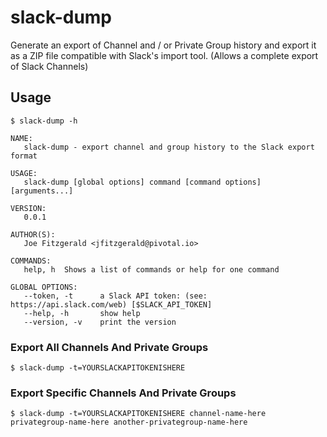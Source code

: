 # slack-dump
Generate an export of Channel and / or Private Group history and export it as a ZIP file compatible with Slack's import tool.
(Allows a complete export of Slack Channels)
## Usage

```
$ slack-dump -h

NAME:
   slack-dump - export channel and group history to the Slack export format

USAGE:
   slack-dump [global options] command [command options] [arguments...]

VERSION:
   0.0.1

AUTHOR(S):
   Joe Fitzgerald <jfitzgerald@pivotal.io>

COMMANDS:
   help, h	Shows a list of commands or help for one command

GLOBAL OPTIONS:
   --token, -t 		a Slack API token: (see: https://api.slack.com/web) [$SLACK_API_TOKEN]
   --help, -h		show help
   --version, -v	print the version
```

### Export All Channels And Private Groups

```
$ slack-dump -t=YOURSLACKAPITOKENISHERE
```

### Export Specific Channels And Private Groups

```
$ slack-dump -t=YOURSLACKAPITOKENISHERE channel-name-here privategroup-name-here another-privategroup-name-here
```
